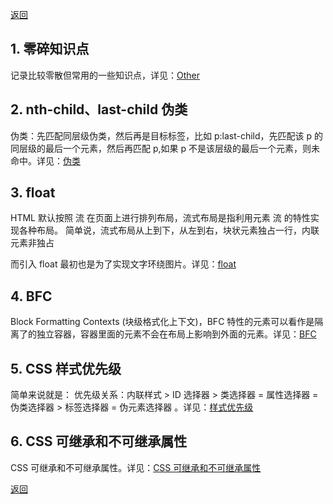 [返回](../../README.md)

## 1. 零碎知识点

记录比较零散但常用的一些知识点，详见：[Other](./other.md)
## 2. nth-child、last-child 伪类

伪类：先匹配同层级伪类，然后再是目标标签，比如 p:last-child，先匹配该 p 的同层级的最后一个元素，然后再匹配 p,如果 p 不是该层级的最后一个元素，则未命中。详见：[伪类](./pseudo-class.md)

## 3. float

HTML 默认按照 流 在页面上进行排列布局，流式布局是指利用元素 流 的特性实现各种布局。 简单说，流式布局从上到下，从左到右，块状元素独占一行，内联元素非独占

而引入 float 最初也是为了实现文字环绕图片。详见：[float](./float.md)

## 4. BFC

Block Formatting Contexts (块级格式化上下文)，BFC 特性的元素可以看作是隔离了的独立容器，容器里面的元素不会在布局上影响到外面的元素。详见：[BFC](./bfc.md)

## 5. CSS 样式优先级

简单来说就是： 优先级关系：内联样式 > ID 选择器 > 类选择器 = 属性选择器 = 伪类选择器 > 标签选择器 = 伪元素选择器 。详见：[样式优先级](./style-priority.md)

## 6. CSS 可继承和不可继承属性

CSS 可继承和不可继承属性。详见：[CSS 可继承和不可继承属性](./css-extend.md)

[返回](../../README.md)
